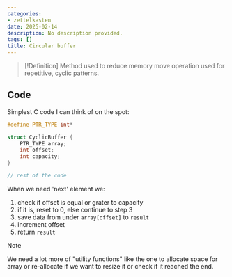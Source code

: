 ```yaml
---
categories:
- zettelkasten
date: 2025-02-14
description: No description provided.
tags: []
title: Circular buffer
---
```


> [!Definition]
> Method used to reduce memory move operation used for repetitive, cyclic patterns. 

## Code

Simplest C code I can think of on the spot:

```c++
#define PTR_TYPE int*

struct CyclicBuffer {
	PTR_TYPE array;
	int offset;
	int capacity;
}

// rest of the code
```

When we need 'next' element we:

1. check if offset is equal or grater to capacity
2. if it is, reset to 0, else continue to step 3
3. save data from under `array[offset]` to `result` 
4. increment offset
5. return `result` 

> [!Note]
> We need a lot more of "utility functions" like the one to allocate space for
array or re-allocate if we want to resize it or check if it reached the end.
